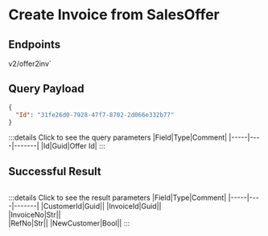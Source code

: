 # Create Invoice from SalesOffer

## Endpoints

<!--@include: @/dist/md/api_url.md-->v2/offer2inv`

## Query Payload
```json
{
  "Id": "31fe26d0-7928-47f7-8702-2d066e332b77"
}
```
:::details Click to see the query parameters
|Field|Type|Comment|
|-----|----|-------|
|Id|Guid|Offer Id|
:::

## Successful Result
```json

```
:::details Click to see the result parameters
|Field|Type|Comment|
|-----|----|-------|
|CustomerId|Guid||
|InvoiceId|Guid||	
|InvoiceNo|Str||	
|RefNo|Str||
|NewCustomer|Bool||
:::